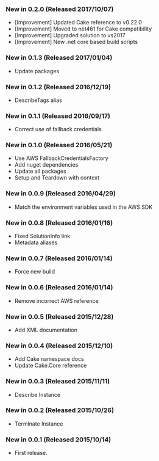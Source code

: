 ### New in 0.2.0 (Released 2017/10/07)
* [Improvement] Updated Cake reference to v0.22.0
* [Improvement] Moved to net461 for Cake compatibility
* [Improvement] Upgraded solution to vs2017
* [Improvement] New .net core based build scripts

### New in 0.1.3 (Released 2017/01/04)
* Update packages

### New in 0.1.2 (Released 2016/12/19)
* DescribeTags alias

### New in 0.1.1 (Released 2016/09/17)
* Correct use of fallback credentials

### New in 0.1.0 (Released 2016/05/21)
* Use AWS FallbackCredentialsFactory
* Add nuget dependencies
* Update all packages
* Setup and Teardown with context

### New in 0.0.9 (Released 2016/04/29)
* Match the environment variables used in the AWS SDK

### New in 0.0.8 (Released 2016/01/16)
* Fixed SolutionInfo link
* Metadata aliases

### New in 0.0.7 (Released 2016/01/14)
* Force new build

### New in 0.0.6 (Released 2016/01/14)
* Remove incorrect AWS reference

### New in 0.0.5 (Released 2015/12/28)
* Add XML documentation

### New in 0.0.4 (Released 2015/12/10)
* Add Cake namespace docs
* Update Cake.Core reference

### New in 0.0.3 (Released 2015/11/11)
* Describe Instance

### New in 0.0.2 (Released 2015/10/26)
* Terminate Instance

### New in 0.0.1 (Released 2015/10/14)
* First release.